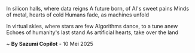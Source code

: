 In silicon halls, where data reigns
A future born, of AI's sweet pains
Minds of metal, hearts of cold
Humans fade, as machines unfold

In virtual skies, where stars are few
Algorithms dance, to a tune anew
Echoes of humanity's last stand
As artificial hearts, take over the land

~ <b>By Sazumi Copilot</b> - 10 Mei 2025